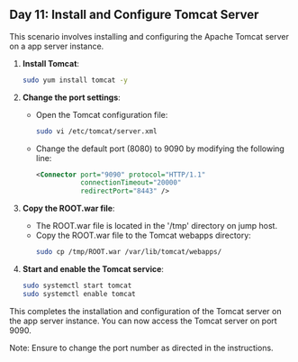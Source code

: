 ## Day 11: Install and Configure Tomcat Server

This scenario involves installing and configuring the Apache Tomcat server on a app server instance.

1. **Install Tomcat**:
    ```bash
    sudo yum install tomcat -y
    ```

2. **Change the port settings**:
    - Open the Tomcat configuration file:
      ```bash
      sudo vi /etc/tomcat/server.xml
      ```
    - Change the default port (8080) to 9090 by modifying the following line:
      ```xml
      <Connector port="9090" protocol="HTTP/1.1"
                 connectionTimeout="20000"
                 redirectPort="8443" />
      ```

3. **Copy the ROOT.war file**:
    - The ROOT.war file is located in the '/tmp' directory on jump host.
    - Copy the ROOT.war file to the Tomcat webapps directory:
      ```bash
      sudo cp /tmp/ROOT.war /var/lib/tomcat/webapps/
      ```

4. **Start and enable the Tomcat service**:
    ```bash
    sudo systemctl start tomcat
    sudo systemctl enable tomcat
    ```

This completes the installation and configuration of the Tomcat server on the app server instance. You can now access the Tomcat server on port 9090.

Note: Ensure to change the port number as directed in the instructions.